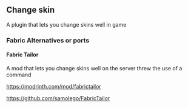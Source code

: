 ## Change skin

A plugin that lets you change skins well in game 

### Fabric Alternatives or ports

#### Fabric Tailor

A mod that lets you change skins well on the server threw the use of a command

https://modrinth.com/mod/fabrictailor

https://github.com/samolego/FabricTailor
